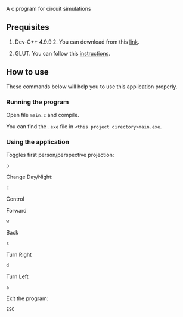    	

A c program for circuit simulations

## Prequisites

1. Dev-C++ 4.9.9.2. You can download from this [link](https://sourceforge.net/projects/dev-cpp/files/Binaries/Dev-C%2B%2B%204.9.9.2/).

2. GLUT. You can follow this [instructions](https://chortle.ccsu.edu/Bloodshed/howToGL.html).

## How to use

These commands below will help you to use this application properly.

### Running the program
Open file `main.c` and compile. 

You can find the `.exe` file in `<this project directory>main.exe`.

### Using the application

Toggles first person/perspective projection:

```console
p
```

Change Day/Night:

```console
c
```

Control

Forward

```console
w 
```

Back

```console
s 
```

Turn Right

```console
d
```

Turn Left

```console
a
```

Exit the program:

```console
ESC 
```


